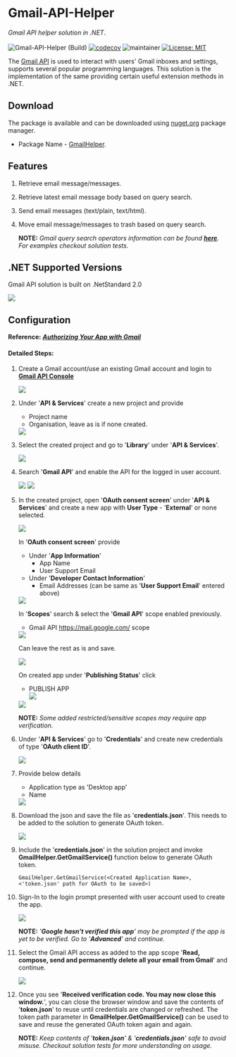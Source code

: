# Gmail-API-Helper
*Gmail API helper solution in .NET*. </br></br>
![Gmail-API-Helper (Build)](https://github.com/abhinavminhas/Gmail-API-Helper/actions/workflows/build.yml/badge.svg)
[![codecov](https://codecov.io/gh/abhinavminhas/Gmail-API-Helper/branch/master/graph/badge.svg?token=18ZV2GGET8)](https://codecov.io/gh/abhinavminhas/Gmail-API-Helper)
![maintainer](https://img.shields.io/badge/Creator/Maintainer-abhinavminhas-e65c00)
[![License: MIT](https://img.shields.io/badge/License-MIT-blue.svg)](https://opensource.org/licenses/MIT)

The [Gmail API](https://developers.google.com/gmail/api) is used to interact with users' Gmail inboxes and settings, supports several popular programming languages. This solution is the implementation of the same providing certain useful extension methods in .NET.

## Download
The package is available and can be downloaded using [nuget.org](https://www.nuget.org/) package manager.  
- Package Name - [GmailHelper](https://www.nuget.org/packages/GmailHelper/).

## Features

1. Retrieve email message/messages.
2. Retrieve latest email message body based on query search.
3. Send email messages (text/plain, text/html).
4. Move email message/messages to trash based on query search.

    **NOTE:** *Gmail query search operators information can be found **[here](https://support.google.com/mail/answer/7190)**. For examples checkout solution tests.*

## .NET Supported Versions

Gmail API solution is built on .NetStandard 2.0  

<img src="https://user-images.githubusercontent.com/17473202/137575806-fdebc1ff-4741-4ada-8974-0459c6e27830.png" />

## Configuration

**Reference:** ***[Authorizing Your App with Gmail](https://developers.google.com/gmail/api/auth/about-auth)***

#### Detailed Steps:

1. Create a Gmail account/use an existing Gmail account and login to **[Gmail API Console](https://console.cloud.google.com/apis/api/gmail)**  

    <img src="https://user-images.githubusercontent.com/17473202/138042516-7b388c1a-977a-4ff1-9d29-82aaeae3d8e7.png" />  
2. Under '**API & Services**' create a new project and provide  
    - Project name
    - Organisation, leave as is if none created.  

    <img src="https://user-images.githubusercontent.com/17473202/138042606-17b8e076-1bb2-4ea5-a722-fdd300204a6a.png" />  
    
3. Select the created project and go to '**Library**' under '**API & Services**'.  

    <img src="https://user-images.githubusercontent.com/17473202/138043014-7f41d875-3fca-4df1-a167-03a976cfb690.png" />  
4. Search '**Gmail API**' and enable the API for the logged in user account.  

    <img src="https://user-images.githubusercontent.com/17473202/138081584-16bf3582-56f2-41c4-b64b-41e6273a6de3.png" />  
    <img src="https://user-images.githubusercontent.com/17473202/138043204-2b876369-35d7-475f-aad8-ac3c2c21fe8c.png" />  
5. In the created project, open '**OAuth consent screen**' under '**API & Services**' and create a new app with **User Type** - '**External**' or none selected.  

    <img src="https://user-images.githubusercontent.com/17473202/138043286-9a670912-4747-4fbb-8988-59bc59305c37.png" />  

    In '**OAuth consent screen**' provide
    - Under '**App Information**'
        - App Name
        - User Support Email
    - Under '**Developer Contact Information**'
        - Email Addresses (can be same as '**User Support Email**' entered above)  
        
    <img src="https://user-images.githubusercontent.com/17473202/138043363-19e4d215-219d-4a96-9629-1f154af4335b.png" />  

    In '**Scopes**' search & select the '**Gmail API**' scope enabled previously.
    - Gmail API <https://mail.google.com/> scope  

    <img src="https://user-images.githubusercontent.com/17473202/138043411-60533281-f2b0-4374-82ab-1ce7ab7e55e1.png" />  

    Can leave the rest as is and save.  

    <img src="https://user-images.githubusercontent.com/17473202/138043492-e249dd83-f405-487e-88f9-d86c6dc0c88b.png" />  

    On created app under '**Publishing Status**' click  
    - PUBLISH APP  
    <img src="https://user-images.githubusercontent.com/17473202/138043559-e5d6512b-75eb-4c62-b999-33b213ef74ee.png" /><br>
    <img src="https://user-images.githubusercontent.com/17473202/138043618-3d23aa98-3869-433e-8831-82ee65823a23.png" />  

    **NOTE:** *Some added restricted/sensitive scopes may require app verification.*

6. Under '**API & Services**' go to '**Credentials**' and create new credentials of type '**OAuth client ID**'.  

    <img src="https://user-images.githubusercontent.com/17473202/138043764-9dcdb1e4-48f4-45c2-856c-470ca89faae6.png" />  
7. Provide below details
   - Application type as 'Desktop app'
   - Name  

    <img src="https://user-images.githubusercontent.com/17473202/138043806-11ca240f-1804-4e1c-aae3-28cd66208b67.png" />  
8. Download the json and save the file as '**credentials.json**'. This needs to be added to the solution to generate OAuth token.  

    <img src="https://user-images.githubusercontent.com/17473202/138043843-8bfbdac9-99c1-45d8-91bf-211c246aacda.png" />  
9. Include the '**credentials.json**' in the solution project and invoke **GmailHelper.GetGmailService()** function below to generate OAuth token.
   ```
   GmailHelper.GetGmailService(<Created Application Name>, <'token.json' path for OAuth to be saved>)
   ```
10. Sign-In to the login prompt presented with user account used to create the app.  

    <img src="https://user-images.githubusercontent.com/17473202/138043907-0d1f6f12-ba23-4331-9bc0-d97ab257e96d.png" />  
    
    **NOTE:** *'**Google hasn't verified this app**' may be prompted if the app is yet to be verified. Go to '**Advanced**' and continue.*  
11. Select the Gmail API access as added to the app scope '**Read, compose, send and permanently delete all your email from Gmail**' and continue.  

    <img src="https://user-images.githubusercontent.com/17473202/138043948-dd805f6e-faec-4c05-b164-78aabdca55d7.png" />  
12. Once you see '**Received verification code. You may now close this window.**', you can close the browser window and save the contents of '**token.json**' to reuse until credentials are changed or refreshed. The token path parameter in **GmailHelper.GetGmailService()** can be used to save and reuse the generated OAuth token again and again.  
    
    **NOTE:** *Keep contents of '**token.json**' & '**credentials.json**' safe to avoid misuse. Checkout solution tests for more understanding on usage.*